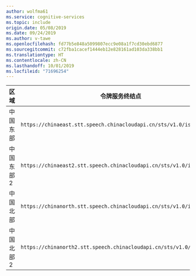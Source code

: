 ```yaml
---
author: wolfma61
ms.service: cognitive-services
ms.topic: include
origin.date: 05/08/2019
ms.date: 09/24/2019
ms.author: v-tawe
ms.openlocfilehash: fd77b5e848a5099807ecc9e08a1f7cd30ebd6877
ms.sourcegitcommit: c72fba1cacef1444eb12e828161ad103da338bb1
ms.translationtype: HT
ms.contentlocale: zh-CN
ms.lasthandoff: 10/01/2019
ms.locfileid: "71696254"
---
```

区域| 令牌服务终结点
-|-
中国东部 | `https://chinaeast.stt.speech.chinacloudapi.cn/sts/v1.0/issueToken`
中国东部 2 | `https://chinaeast2.stt.speech.chinacloudapi.cn/sts/v1.0/issueToken`
中国北部 | `https://chinanorth.stt.speech.chinacloudapi.cn/sts/v1.0/issueToken`
中国北部 2 | `https://chinanorth2.stt.speech.chinacloudapi.cn/sts/v1.0/issueToken`
